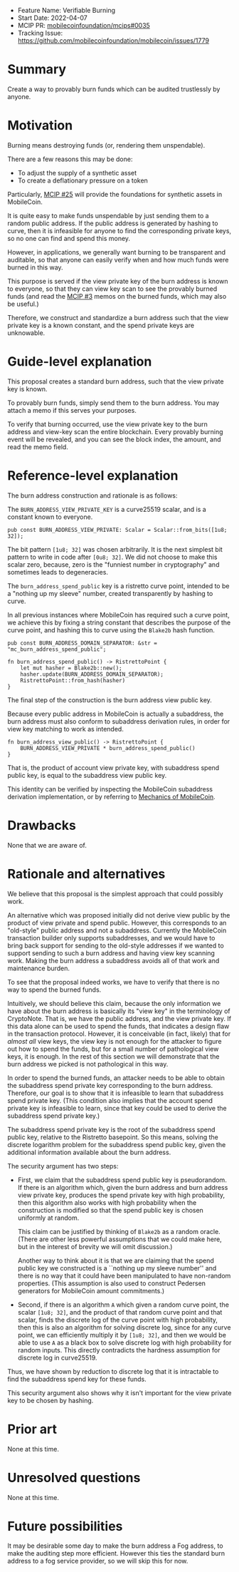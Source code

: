 - Feature Name: Verifiable Burning
- Start Date: 2022-04-07
- MCIP PR: [mobilecoinfoundation/mcips#0035](https://github.com/mobilecoinfoundation/mcips/pull/0035)
- Tracking Issue: https://github.com/mobilecoinfoundation/mobilecoin/issues/1779

# Summary
[summary]: #summary

Create a way to provably burn funds which can be audited trustlessly by anyone.

# Motivation
[motivation]: #motivation

Burning means destroying funds (or, rendering them unspendable).

There are a few reasons this may be done:
* To adjust the supply of a synthetic asset
* To create a deflationary pressure on a token

Particularly, [MCIP #25](https://github.com/mobilecoinfoundation/mcips/pull/0025)
will provide the foundations for synthetic assets in MobileCoin.

It is quite easy to make funds unspendable by just sending them to a random public address.
If the public address is generated by hashing to curve, then it is infeasible for anyone
to find the corresponding private keys, so no one can find and spend this money.

However, in applications, we generally want burning to be transparent and auditable,
so that anyone can easily verify when and how much funds were burned in this way.

This purpose is served if the view private key of the burn address is known to everyone,
so that they can view key scan to see the provably burned funds (and read the [MCIP #3](https://github.com/mobilecoinfoundation/mcips/pull/0003) memos
on the burned funds, which may also be useful.)

Therefore, we construct and standardize a burn address such that the view private key
is a known constant, and the spend private keys are unknowable.

# Guide-level explanation
[guide-level-explanation]: #guide-level-explanation

This proposal creates a standard burn address, such that the view private key is known.

To provably burn funds, simply send them to the burn address. You may attach a memo if this serves your purposes.

To verify that burning occurred, use the view private key to the burn address and view-key scan the entire blockchain.
Every provably burning event will be revealed, and you can see the block index, the amount, and read the memo field.

# Reference-level explanation
[reference-level-explanation]: #reference-level-explanation

The burn address construction and rationale is as follows:

The `BURN_ADDRESS_VIEW_PRIVATE_KEY` is a curve25519 scalar, and is a constant known to everyone.

```
pub const BURN_ADDRESS_VIEW_PRIVATE: Scalar = Scalar::from_bits([1u8; 32]);
```

The bit pattern `[1u8; 32]` was chosen arbitrarily. It is the next simplest bit pattern to write in code after `[0u8; 32]`.
We did not choose to make this scalar zero, because, zero is the "funniest number in cryptography" and sometimes leads to degeneracies.

The `burn_address_spend_public` key is a ristretto curve point, intended to be a "nothing up my sleeve" number,
created transparently by hashing to curve.

In all previous instances where MobileCoin has required such a curve point, we achieve this by fixing a string constant
that describes the purpose of the curve point, and hashing this to curve using the `Blake2b` hash function.

```
pub const BURN_ADDRESS_DOMAIN_SEPARATOR: &str = "mc_burn_address_spend_public";

fn burn_address_spend_public() -> RistrettoPoint {
    let mut hasher = Blake2b::new();
    hasher.update(BURN_ADDRESS_DOMAIN_SEPARATOR);
    RistrettoPoint::from_hash(hasher)
}
```

The final step of the construction is the burn address view public key.

Because every public address in MobileCoin is actually a subaddress, the burn address
must also conform to subaddress derivation rules, in order for view key matching to work as intended.

```
fn burn_address_view_public() -> RistrettoPoint {
    BURN_ADDRESS_VIEW_PRIVATE * burn_address_spend_public()
}
```

That is, the product of account view private key, with subaddress spend public key,
is equal to the subaddress view public key.

This identity can be verified by inspecting the MobileCoin subaddress derivation implementation,
or by referring to [Mechanics of MobileCoin](https://github.com/mobilecoinfoundation/Mechanics-of-MobileCoin).

# Drawbacks
[drawbacks]: #drawbacks

None that we are aware of.

# Rationale and alternatives
[rationale-and-alternatives]: #rationale-and-alternatives

We believe that this proposal is the simplest approach that could possibly work.

An alternative which was proposed initially did not derive view public by the product of
view private and spend public. However, this corresponds to an "old-style" public address
and not a subaddress. Currently the MobileCoin transaction builder only supports subaddresses,
and we would have to bring back support for sending to the old-style addresses if we wanted
to support sending to such a burn address and having view key scanning work. Making the burn address
a subaddress avoids all of that work and maintenance burden.

To see that the proposal indeed works, we have to verify that there is no way to spend the burned funds.

Intuitively, we should believe this claim, because the only information we have about the burn address is basically
its "view key" in the terminology of CryptoNote. That is, we have the public address, and the view private key. If
this data alone can be used to spend the funds, that indicates a design flaw in the transaction protocol. However,
it is conceivable (in fact, likely) that for *almost all* view keys, the view key is not enough for the attacker
to figure out how to spend the funds, but for a small number of pathological view keys, it is enough.
In the rest of this section we will demonstrate that the burn address we picked is not pathological in this way.

In order to spend the burned funds, an attacker needs to be able to obtain the subaddress spend private key corresponding
to the burn address. Therefore, our goal is to show that it is infeasible to learn that subaddress spend private key.
(This condition also implies that the account spend private key is infeasible to learn, since that key could be used
to derive the subaddress spend private key.)

The subaddress spend private key is the root of the subaddress spend public key, relative to the Ristretto basepoint.
So this means, solving the discrete logarithm problem for the subaddress spend public key, given the additional information
available about the burn address.

The security argument has two steps:
* First, we claim that the subaddress spend public key is pseudorandom. If there is an algorithm which, given the burn address
  and burn address view private key, produces the spend private key with high probability, then this algorithm also works with
  high probability when the construction is modified so that the spend public key is chosen uniformly at random.
  
  This claim can be justified by thinking of `Blake2b` as a random oracle. (There are other less powerful assumptions that we
  could make here, but in the interest of brevity we will omit discussion.)
  
  Another way to think about it is that we are claiming
  that the spend public key we constructed is a ``nothing up my sleeve number'' and there is no way that it could have been
  manipulated to have non-random properties. (This assumption is also used to construct Pedersen generators for MobileCoin amount commitments.)
* Second, if there is an algorithm `A` which given a random curve point, the scalar `[1u8; 32]`, and the product of that random
  curve point and that scalar, finds the discrete log of the curve point with high probability, then this is also an algorithm for solving
  discrete log, since for any curve point, we can efficiently multiply it by `[1u8; 32]`, and then we would be able to use
  `A` as a black box to solve discrete log with high probability for random inputs. This directly contradicts the hardness assumption
  for discrete log in curve25519.

Thus, we have shown by reduction to discrete log that it is intractable to find the subaddress spend key for these funds.

This security argument also shows why it isn't important for the view private key to be chosen by hashing.

# Prior art
[prior-art]: #prior-art

None at this time.

# Unresolved questions
[unresolved-questions]: #unresolved-questions

None at this time.
  
# Future possibilities
[future-possibilities]: #future-possibilities

It may be desirable some day to make the burn address a Fog address, to make the auditing step
more efficient.
However this ties the standard burn address to a fog service provider, so we will skip this for now.
